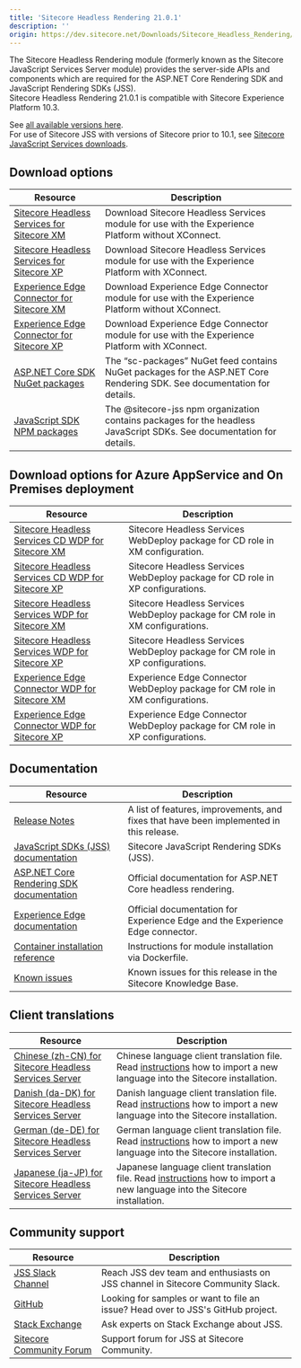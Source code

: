```yaml
---
title: 'Sitecore Headless Rendering 21.0.1'
description: ''
origin: https://dev.sitecore.net/Downloads/Sitecore_Headless_Rendering/21x/Sitecore_Headless_Rendering_2101.aspx
---
```


The Sitecore Headless Rendering module (formerly known as the Sitecore JavaScript Services Server module) provides the server-side APIs and components which are required for the ASP.NET Core Rendering SDK and JavaScript Rendering SDKs (JSS).\
Sitecore Headless Rendering 21.0.1 is compatible with Sitecore Experience Platform 10.3.

See [all available versions here](/downloads/Sitecore_Headless_Rendering).\
For use of Sitecore JSS with versions of Sitecore prior to 10.1, see [Sitecore JavaScript Services downloads](/downloads/Sitecore_JavaScript_Services).

## Download options

| Resource                                                                                                                                                                                                                                                                    | Description                                                                                                             |
| --------------------------------------------------------------------------------------------------------------------------------------------------------------------------------------------------------------------------------------------------------------------------- | ----------------------------------------------------------------------------------------------------------------------- |
| [Sitecore Headless Services for Sitecore XM](https://scdp.blob.core.windows.net/downloads/Sitecore%20Headless%20Rendering/21x/Sitecore%20Headless%20Rendering%202101/Secure/Sitecore%20Headless%20Services%20Server%20XM%2021.0.587.zip)                                    | Download Sitecore Headless Services module for use with the Experience Platform without XConnect.                       |
| [Sitecore Headless Services for Sitecore XP](https://scdp.blob.core.windows.net/downloads/Sitecore%20Headless%20Rendering/21x/Sitecore%20Headless%20Rendering%202101/Secure/Sitecore%20Headless%20Services%20Server%20XP%2021.0.587.zip)                                    | Download Sitecore Headless Services module for use with the Experience Platform with XConnect.                          |
| [Experience Edge Connector for Sitecore XM](https://scdp.blob.core.windows.net/downloads/Sitecore%20Headless%20Rendering/21x/Sitecore%20Headless%20Rendering%202101/Secure/Sitecore%20ExperienceEdge%20Connector%20for%20Sitecore%2010.3.0%20XM%2021.0.1%20rev.%200167.zip) | Download Experience Edge Connector module for use with the Experience Platform without XConnect.                        |
| [Experience Edge Connector for Sitecore XP](https://scdp.blob.core.windows.net/downloads/Sitecore%20Headless%20Rendering/21x/Sitecore%20Headless%20Rendering%202101/Secure/Sitecore%20ExperienceEdge%20Connector%20for%20Sitecore%2010.3.0%20XP%2021.0.1%20rev.%200167.zip) | Download Experience Edge Connector module for use with the Experience Platform with XConnect.                           |
| [ASP.NET Core SDK NuGet packages](https://sitecore.myget.org/feed/sc-packages/package/nuget/Sitecore.AspNet.RenderingEngine)                                                                                                                                                | The “sc-packages” NuGet feed contains NuGet packages for the ASP.NET Core Rendering SDK. See documentation for details. |
| [JavaScript SDK NPM packages](https://www.npmjs.com/org/sitecore-jss)                                                                                                                                                                                                       | The @sitecore-jss npm organization contains packages for the headless JavaScript SDKs. See documentation for details.   |

## Download options for Azure AppService and On Premises deployment

| Resource                                                                                                                                                                                                                                                                              | Description                                                                    |
| ------------------------------------------------------------------------------------------------------------------------------------------------------------------------------------------------------------------------------------------------------------------------------------- | ------------------------------------------------------------------------------ |
| [Sitecore Headless Services CD WDP for Sitecore XM](https://scdp.blob.core.windows.net/downloads/Sitecore%20Headless%20Rendering/21x/Sitecore%20Headless%20Rendering%202101/Secure/Sitecore%20Headless%20Services%20Server%20XM%20CD%2021.0.587.scwdp.zip)                            | Sitecore Headless Services WebDeploy package for CD role in XM configuration.  |
| [Sitecore Headless Services CD WDP for Sitecore XP](https://scdp.blob.core.windows.net/downloads/Sitecore%20Headless%20Rendering/21x/Sitecore%20Headless%20Rendering%202101/Secure/Sitecore%20Headless%20Services%20Server%20XP%20CD%2021.0.587.scwdp.zip)                            | Sitecore Headless Services WebDeploy package for CD role in XP configurations. |
| [Sitecore Headless Services WDP for Sitecore XM](https://scdp.blob.core.windows.net/downloads/Sitecore%20Headless%20Rendering/21x/Sitecore%20Headless%20Rendering%202101/Secure/Sitecore%20Headless%20Services%20Server%20XM%2021.0.587.scwdp.zip)                                    | Sitecore Headless Services WebDeploy package for CM role in XM configurations. |
| [Sitecore Headless Services WDP for Sitecore XP](https://scdp.blob.core.windows.net/downloads/Sitecore%20Headless%20Rendering/21x/Sitecore%20Headless%20Rendering%202101/Secure/Sitecore%20Headless%20Services%20Server%20XP%2021.0.587.scwdp.zip)                                    | Sitecore Headless Services WebDeploy package for CM role in XP configurations. |
| [Experience Edge Connector WDP for Sitecore XM](https://scdp.blob.core.windows.net/downloads/Sitecore%20Headless%20Rendering/21x/Sitecore%20Headless%20Rendering%202101/Secure/Sitecore%20ExperienceEdge%20Connector%20for%20Sitecore%2010.3.0%20XM%2021.0.1%20rev.%200167.scwdp.zip) | Experience Edge Connector WebDeploy package for CM role in XM configurations.  |
| [Experience Edge Connector WDP for Sitecore XP](https://scdp.blob.core.windows.net/downloads/Sitecore%20Headless%20Rendering/21x/Sitecore%20Headless%20Rendering%202101/Secure/Sitecore%20ExperienceEdge%20Connector%20for%20Sitecore%2010.3.0%20XP%2021.0.1%20rev.%200167.scwdp.zip) | Experience Edge Connector WebDeploy package for CM role in XP configurations.  |

## Documentation

| Resource                                                                                                                                                         | Description                                                                             |
| ---------------------------------------------------------------------------------------------------------------------------------------------------------------- | --------------------------------------------------------------------------------------- |
| [Release Notes](/downloads/Sitecore_Headless_Rendering/21x/Sitecore_Headless_Rendering_2101/Release_Notes)                                                       | A list of features, improvements, and fixes that have been implemented in this release. |
| [JavaScript SDKs (JSS) documentation](https://doc.sitecore.com/en/developers/hd/210/sitecore-headless-development/sitecore-javascript-rendering-sdks--jss-.html) | Sitecore JavaScript Rendering SDKs (JSS).                                               |
| [ASP.NET Core Rendering SDK documentation](https://doc.sitecore.com/en/developers/hd/210/sitecore-headless-development/index-en.html)                            | Official documentation for ASP.NET Core headless rendering.                             |
| [Experience Edge documentation](https://doc.sitecore.com/en/developers/hd/210/sitecore-headless-development/sitecore-experience-edge-for-xm.html)                | Official documentation for Experience Edge and the Experience Edge connector.           |
| [Container installation reference](https://doc.sitecore.com/en/developers/103/developer-tools/sitecore-module-reference.html)                                    | Instructions for module installation via Dockerfile.                                    |
| [Known issues](https://kb.sitecore.net/articles/545609)                                                                                                          | Known issues for this release in the Sitecore Knowledge Base.                           |

## Client translations

| Resource                                                                                                                                                                                                                                                    | Description                                                                                                                                                                                                                                   |
| ----------------------------------------------------------------------------------------------------------------------------------------------------------------------------------------------------------------------------------------------------------- | --------------------------------------------------------------------------------------------------------------------------------------------------------------------------------------------------------------------------------------------- |
| [Chinese (zh-CN) for Sitecore Headless Services Server](<https://scdp.blob.core.windows.net/downloads/Sitecore%20Headless%20Rendering/21x/Sitecore%20Headless%20Rendering%202101/Secure/Sitecore%20Headless%20Services%20Server%2021.0.587%20(zh-CN).zip>)  | Chinese language client translation file. Read [instructions](https://doc.sitecore.com/xp/en/users/103/sitecore-experience-platform/add-a-new-language-to-system-settings.html) how to import a new language into the Sitecore installation.  |
| [Danish (da-DK) for Sitecore Headless Services Server](<https://scdp.blob.core.windows.net/downloads/Sitecore%20Headless%20Rendering/21x/Sitecore%20Headless%20Rendering%202101/Secure/Sitecore%20Headless%20Services%20Server%2021.0.587%20(da-DK).zip>)   | Danish language client translation file. Read [instructions](https://doc.sitecore.com/xp/en/users/103/sitecore-experience-platform/add-a-new-language-to-system-settings.html) how to import a new language into the Sitecore installation.   |
| [German (de-DE) for Sitecore Headless Services Server](<https://scdp.blob.core.windows.net/downloads/Sitecore%20Headless%20Rendering/21x/Sitecore%20Headless%20Rendering%202101/Secure/Sitecore%20Headless%20Services%20Server%2021.0.587%20(de-DE).zip>)   | German language client translation file. Read [instructions](https://doc.sitecore.com/xp/en/users/103/sitecore-experience-platform/add-a-new-language-to-system-settings.html) how to import a new language into the Sitecore installation.   |
| [Japanese (ja-JP) for Sitecore Headless Services Server](<https://scdp.blob.core.windows.net/downloads/Sitecore%20Headless%20Rendering/21x/Sitecore%20Headless%20Rendering%202101/Secure/Sitecore%20Headless%20Services%20Server%2021.0.587%20(ja-JP).zip>) | Japanese language client translation file. Read [instructions](https://doc.sitecore.com/xp/en/users/103/sitecore-experience-platform/add-a-new-language-to-system-settings.html) how to import a new language into the Sitecore installation. |

## Community support

| Resource                                                                   | Description                                                                      |
| -------------------------------------------------------------------------- | -------------------------------------------------------------------------------- |
| [JSS Slack Channel](https://sitecorechat.slack.com/messages/jss)           | Reach JSS dev team and enthusiasts on JSS channel in Sitecore Community Slack.   |
| [GitHub](https://github.com/sitecore/jss)                                  | Looking for samples or want to file an issue? Head over to JSS's GitHub project. |
| [Stack Exchange](https://sitecore.stackexchange.com/questions/tagged/jss)  | Ask experts on Stack Exchange about JSS.                                         |
| [Sitecore Community Forum](https://community.sitecore.net/developers/f/40) | Support forum for JSS at Sitecore Community.                                     |
